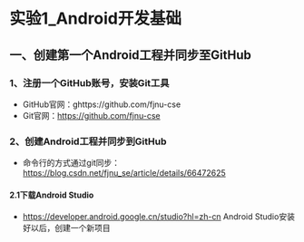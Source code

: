 # 实验1_Android开发基础
## 一、创建第一个Android工程并同步至GitHub
###   1、注册一个GitHub账号，安装Git工具
* GitHub官网：ghttps://github.com/fjnu-cse
* Git官网：https://github.com/fjnu-cse
###   2、创建Android工程并同步到GitHub
* 命令行的方式通过git同步：https://blog.csdn.net/fjnu_se/article/details/66472625
      
####  2.1下载Android Studio
* https://developer.android.google.cn/studio?hl=zh-cn
       Android Studio安装好以后，创建一个新项目
       
